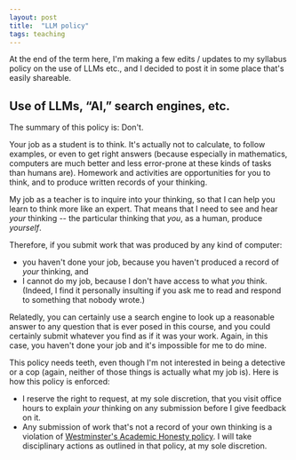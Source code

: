 ```yaml
---
layout: post
title:  "LLM policy"
tags: teaching
---
```


At the end of the term here, I'm making a few edits / updates to my syllabus policy on the use of LLMs etc., and I decided to post it in some place that's easily shareable.

## Use of LLMs, “AI,” search engines, etc.
The summary of this policy is: Don't.

Your job as a student is to think. It's actually not to calculate, to follow examples, or even to get right answers (because especially in mathematics, computers are much better and less error-prone at these kinds of tasks than humans are). Homework and activities are opportunities for you to think, and to produce written records of your thinking.

My job as a teacher is to inquire into your thinking, so that I can help you learn to think more like an expert. That means that I need to see and hear *your* thinking -- the particular thinking that *you*, as a human, produce *yourself*.

Therefore, if you submit work that was produced by any kind of computer:
- you haven't done your job, because you haven't produced a record of *your* thinking, and
- I cannot do my job, because I don't have access to what *you* think. (Indeed, I find it personally insulting if you ask me to read and respond to something that nobody wrote.)

Relatedly, you can certainly use a search engine to look up a reasonable answer to any question that is ever posed in this course, and you could certainly submit whatever you find as if it was your work. Again, in this case, you haven't done your job and it's impossible for me to do mine.

This policy needs teeth, even though I'm not interested in being a detective or a cop (again, neither of those things is actually what my job is). Here is how this policy is enforced:
- I reserve the right to request, at my sole discretion, that you visit office hours to explain *your* thinking on any submission before I give feedback on it.
- Any submission of work that's not a record of your own thinking is a violation of [Westminster's Academic Honesty policy](https://catalog.westminsteru.edu/current/graduate/academics/grading-and-academic-standards-gr.html). I will take disciplinary actions as outlined in that policy, at my sole discretion.